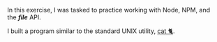 In this exercise, I was tasked to practice working with Node, NPM, and the ***file*** API.

I built a program similar to the standard UNIX utility, [cat 🐈](http://www.linfo.org/cat.html).
